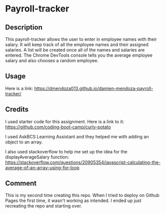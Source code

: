 # Payroll-tracker

## Description

This payroll-tracker allows the user to enter in employee names with their salary. It will keep track of all the employee names and their assigned salaries. A list will be created once all of the names and salaries are entered. The Chrome DevTools console tells you the average employee salary and also chooses a random employee.

## Usage

Here is a link: https://dmendoza013.github.io/damien-mendoza-payroll-tracker/

## Credits

I used starter code for this assignment. Here is a link to it: https://github.com/coding-boot-camp/curly-potato

I used AskBCS Learning Assistant and they helped me with adding an object to an array.

I also used stackoverflow to help me set up the idea for the displayAverageSalary function: https://stackoverflow.com/questions/20905354/javascript-calculating-the-average-of-an-array-using-for-loop

## Comment

This is my second time creating this repo. When I tried to deploy on Github Pages the first time, it wasn't working as intended. I ended up just recreating the repo and starting over.